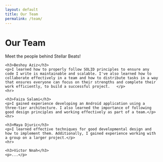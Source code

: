```yaml
---
layout: default
title: Our Team
permalink: /team/
---
```


<link rel="stylesheet" href="{{ '/team.css' | relative_url }}">

<div class="team-container">
    <h1>Our Team</h1>
    <p class="team-intro">Meet the people behind Stellar Beats!</p>

    <h3>Beshoy Aziz</h3>
    <p>I learned how to properly follow SOLID principles to ensure any code I write is maintainable and scalable. I've also learned how to collaborate effectively in a team and how to distribute tasks in a way that ensures everyone can focus on their strengths and complete their work efficiently, to build a successful project.   </p>
    <hr>

    <h3>Faiza Salami</h3>
    <p>I gained experience developing an Android application using a three-tier architecture. I also learned the importance of following good design principles and working effectively as part of a team.</p>
    <hr>

    <h3>Maya Djuric</h3>
    <p>I learned effective techniques for good developmental design and how to implement them. Additionally, I gained experience working with a group on a larger project.</p>
    <hr>

    <h3>Victor Nnah</h3>
    <p>...</p>
</div>
